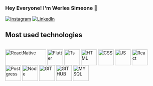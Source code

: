 ### Hey Everyone! I'm Werles Simeone 👋

[![Instagram](https://img.shields.io/badge/Instagram-E4405F?style=for-the-badge&logo=instagram&logoColor=white)](https://www.instagram.com/simeone08)
[![LinkedIn](https://img.shields.io/badge/LinkedIn-0077B5?style=for-the-badge&logo=linkedin&logoColor=white)](https://www.linkedin.com/in/simeone08)

## Most used technologies

<div style="display: inline_block"></br>

  <img align="center" height="50" width="130" alt="ReactNative" src="https://img.shields.io/badge/React_Native-20232A?style=for-the-badge&logo=react&logoColor=61DAFB"/>
  <img align="center" height="50" width="50" alt="Flutter" src="https://cdn.jsdelivr.net/gh/devicons/devicon/icons/flutter/flutter-original.svg"/> 
  <img align="center" height="50" width="50" alt="Ts" src="https://cdn.jsdelivr.net/gh/devicons/devicon/icons/typescript/typescript-original.svg" />
  <img align="center" height="50" width="50" alt="HTML" src="https://cdn.jsdelivr.net/gh/devicons/devicon/icons/html5/html5-original-wordmark.svg" />
  <img align="center" height="50" width="50" alt="CSS" src="https://cdn.jsdelivr.net/gh/devicons/devicon/icons/css3/css3-original-wordmark.svg" />
  <img align="center" height="50" width="50" alt="JS" src="https://cdn.jsdelivr.net/gh/devicons/devicon/icons/javascript/javascript-original.svg" />
  <img align="center" height="50" width="50" alt="React" src="https://cdn.jsdelivr.net/gh/devicons/devicon/icons/react/react-original-wordmark.svg" />
  <img align="center" height="50" width="50" alt="Postgress" src="https://cdn.jsdelivr.net/gh/devicons/devicon/icons/postgresql/postgresql-original-wordmark.svg" />
  <img align="center" height="50" width="50" alt="Node" src="https://cdn.jsdelivr.net/gh/devicons/devicon/icons/nodejs/nodejs-original-wordmark.svg" />
  <img align="center" height="50" width="50" alt="GIT" src="https://cdn.jsdelivr.net/gh/devicons/devicon/icons/git/git-original-wordmark.svg" />
  <img align="center" height="50" width="50" alt="GITHUB" src="https://cdn.jsdelivr.net/gh/devicons/devicon/icons/github/github-original-wordmark.svg" />
  <img align="center" height="50" width="50" alt="MYSQL" src="https://cdn.jsdelivr.net/gh/devicons/devicon/icons/mysql/mysql-original-wordmark.svg" />
</div>
